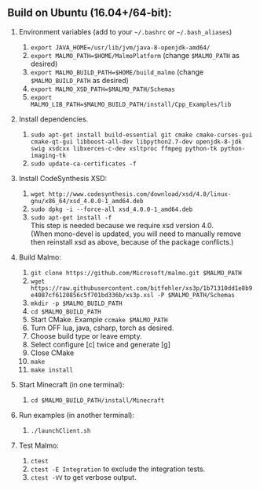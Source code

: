 ## Build on Ubuntu (16.04+/64-bit): ##

1. Environment variables (add to your `~/.bashrc` or `~/.bash_aliases`)
    1. `export JAVA_HOME=/usr/lib/jvm/java-8-openjdk-amd64/`
    2. `export MALMO_PATH=$HOME/MalmoPlatform`      (change `$MALMO_PATH` as desired)
    3. `export MALMO_BUILD_PATH=$HOME/build_malmo`  (change `$MALMO_BUILD_PATH` as desired)
    4. `export MALMO_XSD_PATH=$MALMO_PATH/Schemas`
    5. `export MALMO_LIB_PATH=$MALMO_BUILD_PATH/install/Cpp_Examples/lib`

2. Install dependencies.
    1. `sudo apt-get install build-essential git cmake cmake-curses-gui cmake-qt-gui libboost-all-dev libpython2.7-dev openjdk-8-jdk swig xsdcxx libxerces-c-dev xsltproc ffmpeg python-tk python-imaging-tk`  
    2. `sudo update-ca-certificates -f`

3. Install CodeSynthesis XSD:
    1. `wget http://www.codesynthesis.com/download/xsd/4.0/linux-gnu/x86_64/xsd_4.0.0-1_amd64.deb`
    2. `sudo dpkg -i --force-all xsd_4.0.0-1_amd64.deb`  
    3. `sudo apt-get install -f`  
       This step is needed because we require xsd version 4.0.  
       (When mono-devel is updated, you will need to manually remove then reinstall xsd as above, because of the package conflicts.)

4. Build Malmo:
    1. `git clone https://github.com/Microsoft/malmo.git $MALMO_PATH`
    2. `wget https://raw.githubusercontent.com/bitfehler/xs3p/1b71310dd1e8b9e4087cf6120856c5f701bd336b/xs3p.xsl -P $MALMO_PATH/Schemas`
    3. `mkdir -p $MALMO_BUILD_PATH`
    4. `cd $MALMO_BUILD_PATH`
    5. Start CMake. Example `ccmake $MALMO_PATH`
    6. Turn OFF lua, java, csharp, torch as desired.
    7. Choose build type or leave empty.
    8. Select configure [c] twice and generate [g]
    9. Close CMake
    10. `make`
    11. `make install`

5. Start Minecraft (in one terminal):
    1. `cd $MALMO_BUILD_PATH/install/Minecraft`

6. Run examples (in another terminal):
    1. `./launchClient.sh`

7. Test Malmo:
    1. `ctest`
    2. `ctest -E Integration` to exclude the integration tests.
    3. `ctest -VV` to get verbose output.
